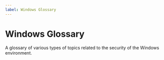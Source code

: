 ```yaml
---
label: Windows Glossary
---
```


# Windows Glossary

A glossary of various types of topics related to the security of the Windows environment.
